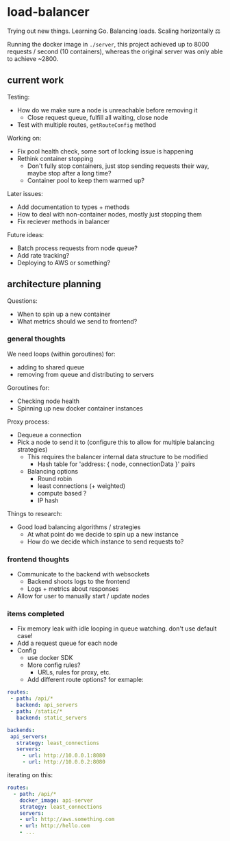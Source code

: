 # load-balancer
Trying out new things. Learning Go. Balancing loads. Scaling horizontally ⚖️

Running the docker image in `./server`, this project achieved up to 8000 requests / second (10 containers),
whereas the original server was only able to achieve ~2800.

## current work

Testing:
* How do we make sure a node is unreachable before removing it
  * Close request queue, fulfill all waiting, close node
* Test with multiple routes, `getRouteConfig` method

Working on:
* Fix pool health check, some sort of locking issue is happening
* Rethink container stopping
  * Don't fully stop containers, just stop sending requests their way, maybe stop after a long time?
  * Container pool to keep them warmed up?

Later issues:
* Add documentation to types + methods
* How to deal with non-container nodes, mostly just stopping them
* Fix reciever methods in balancer

Future ideas:
* Batch process requests from node queue?
* Add rate tracking?
* Deploying to AWS or something?

## architecture planning

Questions:
* When to spin up a new container
* What metrics should we send to frontend?

### general thoughts
  
We need loops (within goroutines) for:
* adding to shared queue
* removing from queue and distributing to servers

Goroutines for:
* Checking node health
* Spinning up new docker container instances

Proxy process:
* Dequeue a connection
* Pick a node to send it to (configure this to allow for multiple balancing strategies)
  * This requires the balancer internal data structure to be modified
    * Hash table for 'address: { node, connectionData }' pairs
  * Balancing options
    * Round robin
    * least connections (+ weighted)
    * compute based ?
    * IP hash

Things to research:
* Good load balancing algorithms / strategies
  * At what point do we decide to spin up a new instance
  * How do we decide which instance to send requests to?

### frontend thoughts
* Communicate to the backend with websockets
  * Backend shoots logs to the frontend
  * Logs + metrics about responses
* Allow for user to manually start / update nodes

### items completed

* Fix memory leak with idle looping in queue watching. don't use default case!
* Add a request queue for each node
* Config
  * use docker SDK
  * More config rules?
    * URLs, rules for proxy, etc.
  * Add different route options? for exmaple:
 ```YAML
routes:
  - path: /api/*
    backend: api_servers
  - path: /static/*
    backend: static_servers

backends:
  api_servers:
    strategy: least_connections
    servers:
      - url: http://10.0.0.1:8080
      - url: http://10.0.0.2:8080
```

iterating on this:
```YAML
routes:
  - path: /api/*
    docker_image: api-server
    strategy: least_connections
    servers:
    - url: http://aws.something.com
    - url: http://hello.com
    - ...
    
```
